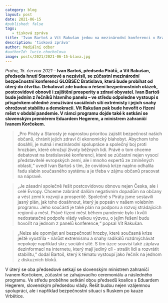 ```yaml
---
category: blog
layout: post
date: 2021-06-15
#published: false
tags: 
   - tisková zpráva
title: 'Ivan Bartoš a Vít Rakušan jedou na mezinárodní konferenci v Bratislavě. Řešit budou bezpečnost či postcovidovou obnovu, setkají se i se slovenským premiérem a ministrem zahraničí'
description: 'tisková zpráva'
author: Mediální odbor
#authorId: lucie.chocholova
image: posts/2021/2021-06-15-blava.jpg
---
```


*Praha, 15. června 2021* – **Ivan Bartoš, předseda Pirátů, a Vít Rakušan, předseda hnutí Starostové a nezávislí, se zúčastní mezinárodní bezpečnostní konferenci GLOBSEC Bratislava, která bude probíhat od úterý do čtvrtka. Debatovat zde budou o řešení bezpečnostních otázek, postcovidové obnově i zajištění prosperity a zdraví obyvatel. Ivan Bartoš bude jedním z řečníků hlavního panelu – ve středu odpoledne vystoupí s příspěvkem ohledně zneužívání sociálních sítí extrémisty i jejich snahy ohrožovat stabilitu a demokracii. Vít Rakušan pak bude hovořit o řízení měst v období pandemie. V rámci programu dojde také k setkání se slovenským premiérem Eduardem Hegerem, a ministrem zahraničí Ivanem Korčokem.**

> „Pro Piráty a Starosty je naprostou prioritou zajistit bezpečnost našich občanů, chránit jejich zdraví či ekonomický blahobyt. Abychom toho dosáhli, je nutná i mezinárodní spolupráce a společný boj proti hrozbám, které ohrožují životy běžných lidí. Právě o tom chceme debatovat na bratislavské konferenci, které se zúčastní nejen vysocí představitelé evropských zemí, ale i mnoho expertů ze zmíněných oblastí,“ uvedl Ivan Bartoš s tím, že covidová krize naplno odhalila řadu slabin současného systému a je třeba v zájmu občanů pracovat na nápravě.

> „Je zásadní společně řešit postcovidovou obnovu nejen Česka, ale i celé Evropy. Chceme zabránit dalším negativním dopadům na občany a vést zemi k rozvoji a prosperitě. Společně s Piráty jsme sestavili jasný plán, jak toho dosáhnout, který je popsán v našem volebním programu. Jeho součástí je také plán na podporu a rozvoj strádajících regionů a měst. Právě řízení měst během pandemie bylo i kvůli nedostatečné podpoře vlády velkou výzvou, o jejím řešení budu hovořit na jednom z panelů konference,“ popsal Vít Rakušan.

> „Nelze ale opomíjet ani bezpečností hrozby, které současná krize ještě vyostřila - nárůst extremismu a snahy radikálů rozdmýchávat nepokoje například skrz sociální sítě. S tím úzce souvisí také záplava dezinformací na internetu, který mají jediný cíl - strašit lidi a rozvrátit stabilitu,“ dodal Bartoš, který k tématu vystoupí jako řečník na jednom z diskuzních bloků.

V úterý se oba předsedové setkají se slovenským ministrem zahraničí Ivanem Korčokem, zúčastní se zahajovacího ceremoniálu a následného programu. Ve středu proběhne setkání obou předsedů koalice s Eduardem Hegerem, slovenským předsedou vlády. Řešit budou nejen vzájemnou spolupráci, ale i například bezpečnostní situaci s Ruskem po kauze Vrbětice. 
